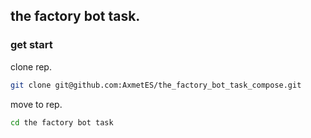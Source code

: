 ## the factory bot task.

### get start

clone rep.

```bash
git clone git@github.com:AxmetES/the_factory_bot_task_compose.git
```

move to rep.

```bash
cd the factory bot task
```

